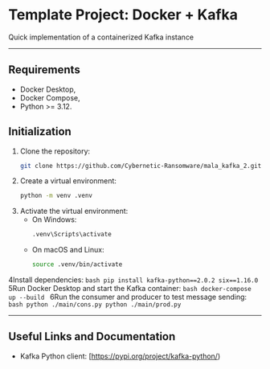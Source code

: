 # Template Project: Docker + Kafka

Quick implementation of a containerized Kafka instance 

---
## Requirements
- Docker Desktop,
- Docker Compose,
- Python >= 3.12.

## Initialization

1. Clone the repository:
    ```bash
    git clone https://github.com/Cybernetic-Ransomware/mala_kafka_2.git
    ```
2. Create a virtual environment:
    ```bash
    python -m venv .venv
    ```
3. Activate the virtual environment:
    - On Windows:
      ```bash
      .venv\Scripts\activate
      ```
    - On macOS and Linux:
      ```bash
      source .venv/bin/activate
      ```
4Install dependencies:
    ```bash
    pip install kafka-python==2.0.2 six==1.16.0
    ```
5Run Docker Desktop and start the Kafka container:
    ```bash
    docker-compose up --build
    ```
6Run the consumer and producer to test message sending:
    ```bash
    python ./main/cons.py
    python ./main/prod.py
    ```

---

## Useful Links and Documentation

- Kafka Python client: [https://pypi.org/project/kafka-python/)
